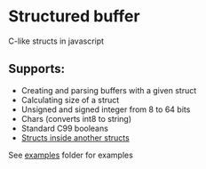 # Structured buffer

C-like structs in javascript

## Supports:
- Creating and parsing buffers with a given struct
- Calculating size of a struct
- Unsigned and signed integer from 8 to 64 bits
- Chars (converts int8 to string)
- Standard C99 booleans
- [Structs inside another structs](https://github.com/MiguelEXE/structured-buffer/tree/master/examples/struct-in-struct.ts)

See [examples](https://github.com/MiguelEXE/structured-buffer/tree/master/examples) folder for examples